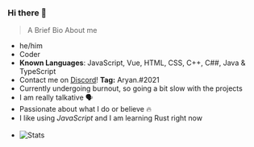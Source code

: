 ### Hi there 👋
> A Brief Bio About me
- he/him
- Coder
- **Known Languages**: JavaScript, Vue, HTML, CSS, C++, C##, Java & TypeScript
- Contact me on [Discord](https://discord.com)! **Tag:** Aryan.#2021
- Currently undergoing burnout, so going a bit slow with the projects
- I am really talkative 🗣 
- Passionate about what I do or believe 🔥 
- I like using *JavaScript* and I am learning Rust right now 
<br><br>
- ![Stats](https://github-readme-stats.vercel.app/api?username=thebestdiscorddev&show_icons=false&theme=radical)



